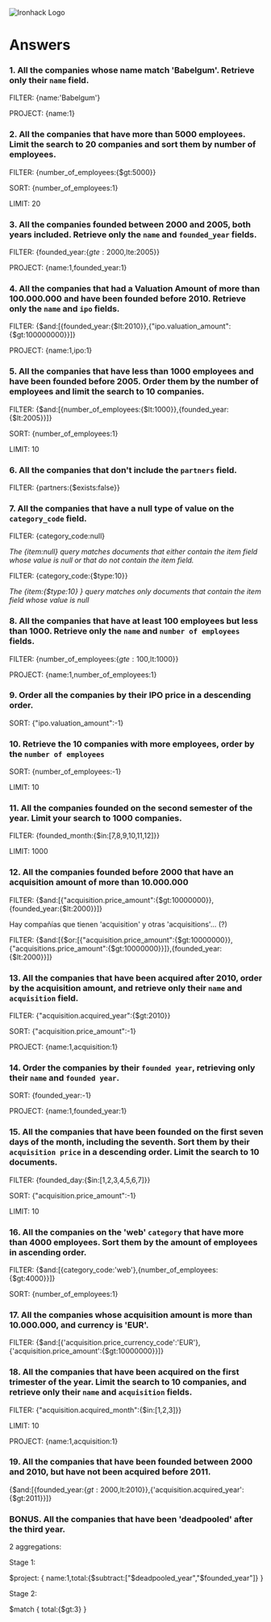 ![Ironhack Logo](https://i.imgur.com/1QgrNNw.png)

# Answers

### 1. All the companies whose name match 'Babelgum'. Retrieve only their `name` field.

FILTER: {name:'Babelgum'}

PROJECT: {name:1}

### 2. All the companies that have more than 5000 employees. Limit the search to 20 companies and sort them by **number of employees**.

FILTER: {number_of_employees:{$gt:5000}}

SORT: {number_of_employees:1}

LIMIT: 20

### 3. All the companies founded between 2000 and 2005, both years included. Retrieve only the `name` and `founded_year` fields.

FILTER: {founded_year:{$gte:2000,$lte:2005}}

PROJECT: {name:1,founded_year:1}

### 4. All the companies that had a Valuation Amount of more than 100.000.000 and have been founded before 2010. Retrieve only the `name` and `ipo` fields.

FILTER: {$and:[{founded_year:{$lt:2010}},{"ipo.valuation_amount":{$gt:100000000}}]}

PROJECT: {name:1,ipo:1}

### 5. All the companies that have less than 1000 employees and have been founded before 2005. Order them by the number of employees and limit the search to 10 companies.

FILTER: {$and:[{number_of_employees:{$lt:1000}},{founded_year:{$lt:2005}}]}

SORT: {number_of_employees:1}

LIMIT: 10

### 6. All the companies that don't include the `partners` field.

FILTER: {partners:{$exists:false}}

### 7. All the companies that have a null type of value on the `category_code` field.

FILTER: {category_code:null}

*The {item:null} query matches documents that either contain the item field whose value is null or that do not contain the item field.*

FILTER: {category_code:{$type:10}}

*The {item:{$type:10} } query matches only documents that contain the item field whose value is null*

### 8. All the companies that have at least 100 employees but less than 1000. Retrieve only the `name` and `number of employees` fields.

FILTER: {number_of_employees:{$gte:100,$lt:1000}}

PROJECT: {name:1,number_of_employees:1}

### 9. Order all the companies by their IPO price in a descending order.

SORT: {"ipo.valuation_amount":-1}

### 10. Retrieve the 10 companies with more employees, order by the `number of employees`

SORT: {number_of_employees:-1}

LIMIT: 10

### 11. All the companies founded on the second semester of the year. Limit your search to 1000 companies.

FILTER: {founded_month:{$in:[7,8,9,10,11,12]}}

LIMIT: 1000

### 12. All the companies founded before 2000 that have an acquisition amount of more than 10.000.000

FILTER: {$and:[{"acquisition.price_amount":{$gt:10000000}},{founded_year:{$lt:2000}}]}

Hay compañías que tienen 'acquisition' y otras 'acquisitions'... (?)

FILTER: {$and:[{$or:[{"acquisition.price_amount":{$gt:10000000}},{"acquisitions.price_amount":{$gt:10000000}}]},{founded_year:{$lt:2000}}]}

### 13. All the companies that have been acquired after 2010, order by the acquisition amount, and retrieve only their `name` and `acquisition` field.

FILTER: {"acquisition.acquired_year":{$gt:2010}}

SORT: {"acquisition.price_amount":-1}

PROJECT: {name:1,acquisition:1}

### 14. Order the companies by their `founded year`, retrieving only their `name` and `founded year`.

SORT: {founded_year:-1}

PROJECT: {name:1,founded_year:1}

### 15. All the companies that have been founded on the first seven days of the month, including the seventh. Sort them by their `acquisition price` in a descending order. Limit the search to 10 documents.

FILTER: {founded_day:{$in:[1,2,3,4,5,6,7]}}

SORT: {"acquisition.price_amount":-1}

LIMIT: 10

### 16. All the companies on the 'web' `category` that have more than 4000 employees. Sort them by the amount of employees in ascending order.

FILTER: {$and:[{category_code:'web'},{number_of_employees:{$gt:4000}}]}

SORT: {number_of_employees:1}

### 17. All the companies whose acquisition amount is more than 10.000.000, and currency is 'EUR'.

FILTER: {$and:[{'acquisition.price_currency_code':'EUR'},{'acquisition.price_amount':{$gt:10000000}}]}

### 18. All the companies that have been acquired on the first trimester of the year. Limit the search to 10 companies, and retrieve only their `name` and `acquisition` fields.

FILTER: {"acquisition.acquired_month":{$in:[1,2,3]}}

LIMIT: 10

PROJECT: {name:1,acquisition:1}

### 19. All the companies that have been founded between 2000 and 2010, but have not been acquired before 2011.

{$and:[{founded_year:{$gt:2000,$lt:2010}},{'acquisition.acquired_year':{$gt:2011}}]}

### BONUS. All the companies that have been 'deadpooled' after the third year.

2 aggregations:

Stage 1:

$project:
{
  name:1,total:{$subtract:["$deadpooled_year","$founded_year"]}
}

Stage 2:

$match
{
  total:{$gt:3}
}

